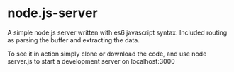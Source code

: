 # node.js-server
A simple node.js server written with es6 javascript syntax. Included routing as parsing the buffer and extracting the data.

To see it in action simply clone or download the code, and use node server.js to start a development server on localhost:3000
